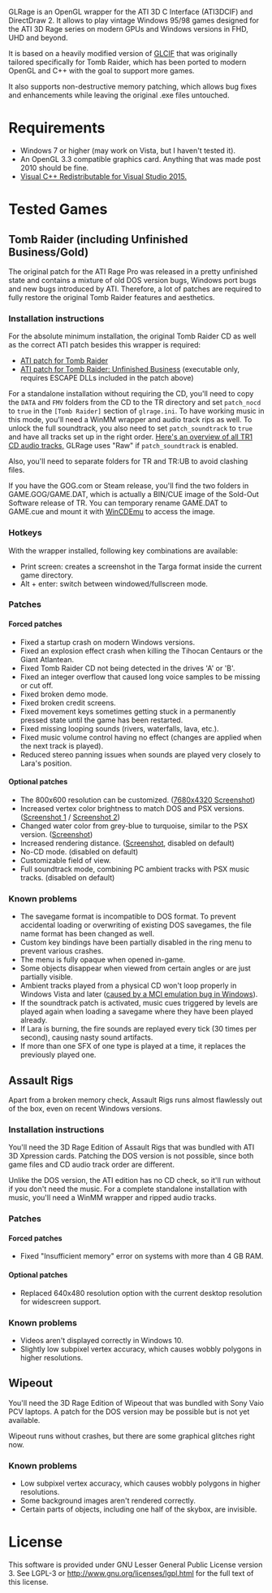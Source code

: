 GLRage is an OpenGL wrapper for the ATI 3D C Interface (ATI3DCIF) and DirectDraw 2. It allows to play vintage Windows 95/98 games designed for the ATI 3D Rage series on modern GPUs and Windows versions in FHD, UHD and beyond.

It is based on a heavily modified version of [GLCIF](http://glcif.sourceforge.net/) that was originally tailored specifically for Tomb Raider, which has been ported to modern OpenGL and C++ with the goal to support more games.

It also supports non-destructive memory patching, which allows bug fixes and enhancements while leaving the original .exe files untouched.

# Requirements

* Windows 7 or higher (may work on Vista, but I haven't tested it).
* An OpenGL 3.3 compatible graphics card. Anything that was made post 2010 should be fine.
* [Visual C++ Redistributable for Visual Studio 2015.](https://www.microsoft.com/en-us/download/details.aspx?id=48145)

# Tested Games

## Tomb Raider (including Unfinished Business/Gold)

The original patch for the ATI Rage Pro was released in a pretty unfinished state and contains a mixture of old DOS version bugs, Windows port bugs and new bugs introduced by ATI.
Therefore, a lot of patches are required to fully restore the original Tomb Raider features and aesthetics.

### Installation instructions

For the absolute minimum installation, the original Tomb Raider CD as well as the correct ATI patch besides this wrapper is required:

* [ATI patch for Tomb Raider](http://web.archive.org/web/20081208051118/http://ftp.eidos-france.fr/pub/fr/tomb_raider/patches/tombatiragepro.zip)
* [ATI patch for Tomb Raider: Unfinished Business](http://web.archive.org/web/20081208051118/http://ftp.eidos-france.fr/pub/fr/tomb_raider/patches/tombati.zip) (executable only, requires ESCAPE DLLs included in the patch above)

For a standalone installation without requiring the CD, you'll need to copy the `DATA` and `FMV` folders from the CD to the TR directory and set `patch_nocd` to `true` in the `[Tomb Raider]` section of `glrage.ini`.
To have working music in this mode, you'll need a WinMM wrapper and audio track rips as well. To unlock the full soundtrack, you also need to set `patch_soundtrack` to `true` and have all tracks set up in the right order.
[Here's an overview of all TR1 CD audio tracks,](https://docs.google.com/spreadsheets/d/1xQsqGF-T0oqv_TxdgAMJr31XDiJrnch5tuas6QpXzsI/) GLRage uses "Raw" if `patch_soundtrack` is enabled.

Also, you'll need to separate folders for TR and TR:UB to avoid clashing files.

If you have the GOG.com or Steam release, you'll find the two folders in GAME.GOG/GAME.DAT, which is actually a BIN/CUE image of the Sold-Out Software release of TR. You can temporary rename GAME.DAT to GAME.cue and mount it
with [WinCDEmu](http://wincdemu.sysprogs.org/) to access the image.

### Hotkeys

With the wrapper installed, following key combinations are available:

* Print screen: creates a screenshot in the Targa format inside the current game directory.
* Alt + enter: switch between windowed/fullscreen mode.

### Patches

#### Forced patches
* Fixed a startup crash on modern Windows versions.
* Fixed an explosion effect crash when killing the Tihocan Centaurs or the Giant Atlantean.
* Fixed Tomb Raider CD not being detected in the drives 'A' or 'B'.
* Fixed an integer overflow that caused long voice samples to be missing or cut off.
* Fixed broken demo mode.
* Fixed broken credit screens.
* Fixed movement keys sometimes getting stuck in a permanently pressed state until the game has been restarted.
* Fixed missing looping sounds (rivers, waterfalls, lava, etc.).
* Fixed music volume control having no effect (changes are applied when the next track is played).
* Reduced stereo panning issues when sounds are played very closely to Lara's position.

#### Optional patches
* The 800x600 resolution can be customized. ([7680x4320 Screenshot](http://i.imgur.com/RpXgWDD.jpg))
* Increased vertex color brightness to match DOS and PSX versions. ([Screenshot 1](http://i.imgur.com/S7GP9hH.jpg) / [Screenshot 2](http://i.imgur.com/xqJflAi.jpg))
* Changed water color from grey-blue to turquoise, similar to the PSX version. ([Screenshot](http://i.imgur.com/NpYRg9j.jpg))
* Increased rendering distance. ([Screenshot](http://i.imgur.com/CUnIoIY.jpg), disabled on default)
* No-CD mode. (disabled on default)
* Customizable field of view.
* Full soundtrack mode, combining PC ambient tracks with PSX music tracks. (disabled on default)

### Known problems
* The savegame format is incompatible to DOS format. To prevent accidental loading or overwriting of existing DOS savegames, the file name format has been changed as well.
* Custom key bindings have been partially disabled in the ring menu to prevent various crashes.
* The menu is fully opaque when opened in-game.
* Some objects disappear when viewed from certain angles or are just partially visible.
* Ambient tracks played from a physical CD won't loop properly in Windows Vista and later ([caused by a MCI emulation bug in Windows](https://social.msdn.microsoft.com/Forums/windowsdesktop/en-US/dfa22274-8122-4b92-a0bc-653f5749b1bd/audio-cd-playing-with-mci-mcinotifysuccessful-never-arrives?forum=windowspro-audiodevelopment)).
* If the soundtrack patch is activated, music cues triggered by levels are played again when loading a savegame where they have been played already.
* If Lara is burning, the fire sounds are replayed every tick (30 times per second), causing nasty sound artifacts.
* If more than one SFX of one type is played at a time, it replaces the previously played one.

## Assault Rigs

Apart from a broken memory check, Assault Rigs runs almost flawlessly out of the box, even on recent Windows versions.

### Installation instructions

You'll need the 3D Rage Edition of Assault Rigs that was bundled with ATI 3D Xpression cards. Patching the DOS version is not possible, since both game files and CD audio track order are different.

Unlike the DOS version, the ATI edition has no CD check, so it'll run without if you don't need the music. For a complete standalone installation with music, you'll need a WinMM wrapper and ripped audio tracks.

### Patches

#### Forced patches
* Fixed "Insufficient memory" error on systems with more than 4 GB RAM.

#### Optional patches
* Replaced 640x480 resolution option with the current desktop resolution for widescreen support.

### Known problems
* Videos aren't displayed correctly in Windows 10.
* Slightly low subpixel vertex accuracy, which causes wobbly polygons in higher resolutions.

## Wipeout

You'll need the 3D Rage Edition of Wipeout that was bundled with Sony Vaio PCV laptops. A patch for the DOS version may be possible but is not yet available.

Wipeout runs without crashes, but there are some graphical glitches right now.

### Known problems
* Low subpixel vertex accuracy, which causes wobbly polygons in higher resolutions.
* Some background images aren't rendered correctly.
* Certain parts of objects, including one half of the skybox, are invisible.

# License
This software is provided under GNU Lesser General Public License version 3.
See LGPL-3 or http://www.gnu.org/licenses/lgpl.html for the full text of this license.